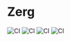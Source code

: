 # Zerg



   

![CI](https://github.com/joeloftusdev/cpp_logger/actions/workflows/ubuntu_clang.yml/badge.svg)
![CI](https://github.com/joeloftusdev/cpp_logger/actions/workflows/ubuntu_gcc.yml/badge.svg)
![CI](https://github.com/joeloftusdev/cpp_logger/actions/workflows/ubuntu_clang_sanitizer.yml/badge.svg)
![CI](https://github.com/joeloftusdev/cpp_logger/actions/workflows/ubuntu_gcc_sanitizer.yml/badge.svg)
